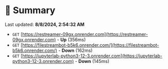 # 📖 Summary
Last updated: **8/8/2024, 2:54:32 AM**

- `GET` [https://restreamer-09gx.onrender.com](https://restreamer-09gx.onrender.com) - **Up** (356ms)
- `GET` [https://filestreambot-b5k6.onrender.com/](https://filestreambot-b5k6.onrender.com/) - **Down** (162ms)
- `GET` [https://jupyterlab-python3-12-3.onrender.com](https://jupyterlab-python3-12-3.onrender.com) - **Down** (145ms)
